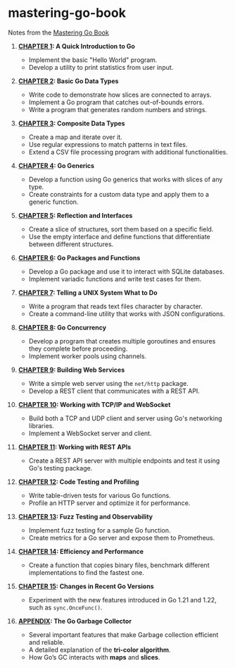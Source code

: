 # mastering-go-book
Notes from the [Mastering Go Book](https://packt.link/rUETq)

1. **[CHAPTER 1](chapter1/README.md): A Quick Introduction to Go**
   - Implement the basic "Hello World" program.
   - Develop a utility to print statistics from user input.

2. **[CHAPTER 2](chapter2/README.md): Basic Go Data Types**
   - Write code to demonstrate how slices are connected to arrays.
   - Implement a Go program that catches out-of-bounds errors.
   - Write a program that generates random numbers and strings.

3. **[CHAPTER 3](chapter3/README.md): Composite Data Types**
   - Create a map and iterate over it.
   - Use regular expressions to match patterns in text files.
   - Extend a CSV file processing program with additional functionalities.

4. **[CHAPTER 4](chapter4/README.md): Go Generics**
   - Develop a function using Go generics that works with slices of any type.
   - Create constraints for a custom data type and apply them to a generic function.

5. **[CHAPTER 5](chapter5/README.md): Reflection and Interfaces**
   - Create a slice of structures, sort them based on a specific field.
   - Use the empty interface and define functions that differentiate between different structures.

6. **[CHAPTER 6](chapter6/README.md): Go Packages and Functions**
   - Develop a Go package and use it to interact with SQLite databases.
   - Implement variadic functions and write test cases for them.

7. **[CHAPTER 7](chapter7/README.md): Telling a UNIX System What to Do**
   - Write a program that reads text files character by character.
   - Create a command-line utility that works with JSON configurations.

8. **[CHAPTER 8](chapter8/README.md): Go Concurrency**
   - Develop a program that creates multiple goroutines and ensures they complete before proceeding.
   - Implement worker pools using channels.

9. **[CHAPTER 9](chapter9/README.md): Building Web Services**
   - Write a simple web server using the `net/http` package.
   - Develop a REST client that communicates with a REST API.

10. **[CHAPTER 10](chapter10/README.md): Working with TCP/IP and WebSocket**
    - Build both a TCP and UDP client and server using Go's networking libraries.
    - Implement a WebSocket server and client.

11. **[CHAPTER 11](chapter11/README.md): Working with REST APIs**
    - Create a REST API server with multiple endpoints and test it using Go's testing package.

12. **[CHAPTER 12](chapter12/README.md): Code Testing and Profiling**
    - Write table-driven tests for various Go functions.
    - Profile an HTTP server and optimize it for performance.

13. **[CHAPTER 13](chapter13/README.md): Fuzz Testing and Observability**
    - Implement fuzz testing for a sample Go function.
    - Create metrics for a Go server and expose them to Prometheus.

14. **[CHAPTER 14](chapter14/README.md): Efficiency and Performance**
    - Create a function that copies binary files, benchmark different implementations to find the fastest one.

15. **[CHAPTER 15](chapter15/README.md): Changes in Recent Go Versions**
    - Experiment with the new features introduced in Go 1.21 and 1.22, such as `sync.OnceFunc()`.

16. **[APPENDIX](Appendix/README.md): The Go Garbage Collector**
    - Several important features that make Garbage collection efficient and reliable.
    - A detailed explanation of the **tri-color algorithm**.
    - How Go’s GC interacts with **maps** and **slices**.